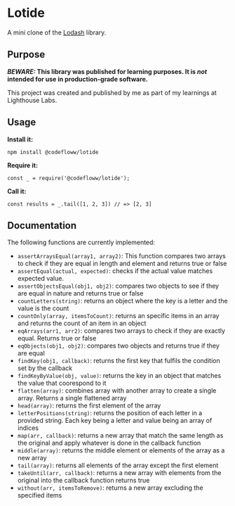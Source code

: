 # Lotide

A mini clone of the [Lodash](https://lodash.com) library.

## Purpose

**_BEWARE:_ This library was published for learning purposes. It is _not_ intended for use in production-grade software.**

This project was created and published by me as part of my learnings at Lighthouse Labs.

## Usage

**Install it:**

`npm install @codefloww/lotide`

**Require it:**

`const _ = require('@codefloww/lotide');`

**Call it:**

`const results = _.tail([1, 2, 3]) // => [2, 3]`

## Documentation

The following functions are currently implemented:

- `assertArraysEqual(array1, array2)`: This function compares two arrays to check if they are equal in length and element and returns true or false
- `assertEqual(actual, expected)`: checks if the actual value matches expected value.
- `assertObjectsEqual(obj1, obj2)`: compares two objects to see if they are equal in nature and returns true or false
- `countLetters(string)`: returns an object where the key is a letter and the value is the count
- `countOnly(array, itemsToCount)`: returns an specific items in an array and returns the count of an item in an object
- `eqArrays(arr1, arr2)`: compares two arrays to check if they are exactly equal. Returns true or false
- `eqObjects(obj1, obj2)`: compares two objects and returns true if they are equal
- `findKey(obj1, callback)`: returns the first key that fulfils the condition set by the callback
- `findKeyByValue(obj, value)`: returns the key in an object that matches the value that coorespond to it
- `flatten(array)`: combines array with another array to create a single array. Returns a single flattened array
- `head(array)`: returns the first element of the array            
- `letterPositions(string)`: returns the position of each letter in a provided string. Each key being a letter and value being an array of indices
- `map(arr, callback)`: returns a new array that match the same length as the original and apply whatever is done in the callback function        
- `middle(array)`: returns the middle element or elements of the array as a new array
- `tail(array)`: returns all elements of the array except the first element
- `takeUntil(arr, callback)`: returns a new array with elements from the original into the callback function returns true
- `without(arr, itemsToRemove)`: returns a new array excluding the specified items
